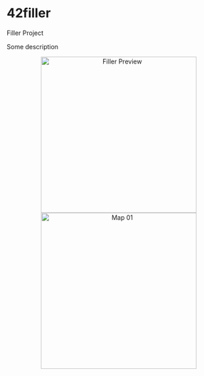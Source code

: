 # 42filler
Filler Project

Some description
<p align="center">
  <img src="https://imgur.com/a/DpzbK6H" width="350" title="Filler Preview">
  <img src="https://imgur.com/a/DpzbK6H" width="350" alt="Map 01">
</p>
